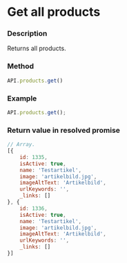 # Get all products

### Description

Returns all products.

### Method

```js
API.products.get()
```

### Example

```js
API.products.get();
```

### Return value in resolved promise

```js
// Array.
[{
	id: 1335,
	isActive: true,
	name: 'Testartikel',
	image: 'artikelbild.jpg',
	imageAltText: 'Artikelbild',
	urlKeywords: '',
	_links: []
}, {
	id: 1336,
	isActive: true,
	name: 'Testartikel',
	image: 'artikelbild.jpg',
	imageAltText: 'Artikelbild',
	urlKeywords: '',
	_links: []
}]

```
